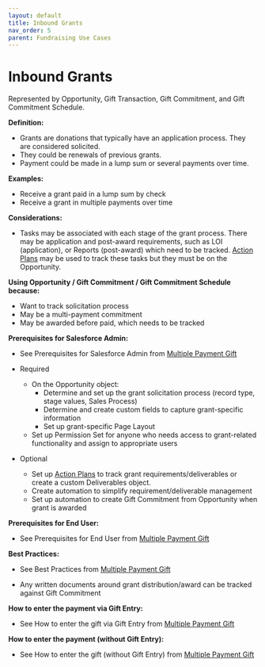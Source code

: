 ```yaml
---
layout: default
title: Inbound Grants
nav_order: 5
parent: Fundraising Use Cases
---
```


# Inbound Grants

Represented by Opportunity, Gift Transaction, Gift Commitment, and Gift Commitment Schedule. 

**Definition:**

* Grants are donations that typically have an application process. They are considered solicited. 
* They could be renewals of previous grants.
* Payment could be made in a lump sum or several payments over time.

**Examples:**

* Receive a grant paid in a lump sum by check
* Receive a grant in multiple payments over time

**Considerations:**

* Tasks may be associated with each stage of the grant process. There may be application and post-award requirements, such as LOI (application), or Reports (post-award) which need to be tracked. [Action Plans](https://help.salesforce.com/s/articleView?id=sf.fsc_action_plans.htm&type=5) may be used to track these tasks but they must be on the Opportunity.

**Using Opportunity / Gift Commitment / Gift Commitment Schedule because:**



* Want to track solicitation process
* May be a multi-payment commitment
* May be awarded before paid, which needs to be tracked

**Prerequisites for Salesforce Admin:**



* See Prerequisites for Salesforce Admin from [Multiple Payment Gift](use-cases-multiple-payment-gift.md)

* Required
    * On the Opportunity object:
        * Determine and set up the grant solicitation process (record type, stage values, Sales Process)
        * Determine and create custom fields to capture grant-specific information
        * Set up grant-specific Page Layout
    * Set up Permission Set for anyone who needs access to grant-related functionality and assign to appropriate users
* Optional
    * Set up [Action Plans](https://help.salesforce.com/s/articleView?id=sf.fsc_action_plans.htm&type=5) to track grant requirements/deliverables or create a custom Deliverables object.
    * Create automation to simplify requirement/deliverable management
    * Set up automation to create Gift Commitment from Opportunity when grant is awarded

**Prerequisites for End User:**



* See Prerequisites for End User from [Multiple Payment Gift](use-cases-multiple-payment-gift.md)


**Best Practices:**



* See Best Practices from [Multiple Payment Gift](use-cases-multiple-payment-gift.md)

* Any written documents around grant distribution/award can be tracked against Gift Commitment

**How to enter the payment via Gift Entry:**



* See How to enter the gift via Gift Entry from [Multiple Payment Gift](use-cases-multiple-payment-gift.md)


**How to enter the payment (without Gift Entry):**



* See How to enter the gift (without Gift Entry) from [Multiple Payment Gift](use-cases-multiple-payment-gift.md)

